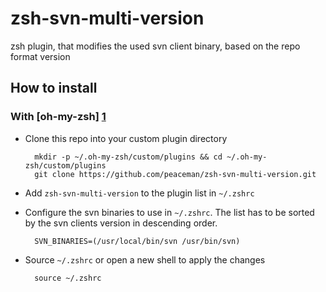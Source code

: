 zsh-svn-multi-version
=====================

zsh plugin, that modifies the used svn client binary, based on the repo format version


How to install
--------------

### With [oh-my-zsh] [1]

* Clone this repo into your custom plugin directory

        mkdir -p ~/.oh-my-zsh/custom/plugins && cd ~/.oh-my-zsh/custom/plugins
        git clone https://github.com/peaceman/zsh-svn-multi-version.git
        
* Add `zsh-svn-multi-version` to the plugin list in `~/.zshrc`
* Configure the svn binaries to use in `~/.zshrc`. The list has to be sorted by the svn clients version in descending order.

        SVN_BINARIES=(/usr/local/bin/svn /usr/bin/svn)

* Source `~/.zshrc` or open a new shell to apply the changes

        source ~/.zshrc
        
[1]: https://github.com/robbyrussell/oh-my-zsh
